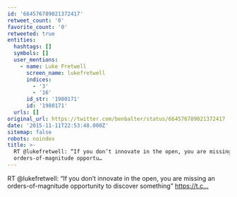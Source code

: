 ```yaml
---
id: '664576789021372417'
retweet_count: '0'
favorite_count: '0'
retweeted: true
entities:
  hashtags: []
  symbols: []
  user_mentions:
    - name: Luke Fretwell
      screen_name: lukefretwell
      indices:
        - '3'
        - '16'
      id_str: '1980171'
      id: '1980171'
  urls: []
original_url: https://twitter.com/benbalter/status/664576789021372417
date: '2015-11-11T22:53:48.000Z'
sitemap: false
robots: noindex
title: >-
  RT @lukefretwell: “If you don’t innovate in the open, you are missing an
  orders-of-magnitude opportu…
---
```


RT @lukefretwell: “If you don’t innovate in the open, you are missing an orders-of-magnitude opportunity to discover something” https://t.c…